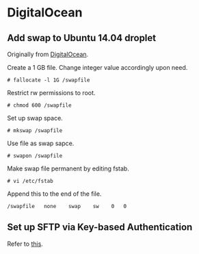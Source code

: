 # DigitalOcean

## Add swap to Ubuntu 14.04 droplet
Originally from [DigitalOcean](https://www.digitalocean.com/community/tutorials/how-to-add-swap-on-ubuntu-14-04).

Create a 1 GB file. Change integer value accordingly upon need.

    # fallocate -l 1G /swapfile

Restrict rw permissions to root.

    # chmod 600 /swapfile

Set up swap space.

    # mkswap /swapfile

Use file as swap sapce.

    # swapon /swapfile

Make swap file permanent by editing fstab.

    # vi /etc/fstab

Append this to the end of the file.

    /swapfile   none    swap    sw    0   0

## Set up SFTP via Key-based Authentication
Refer to [this](https://www.digitalocean.com/community/tutorials/how-to-use-filezilla-to-transfer-and-manage-files-securely-on-your-vps).
